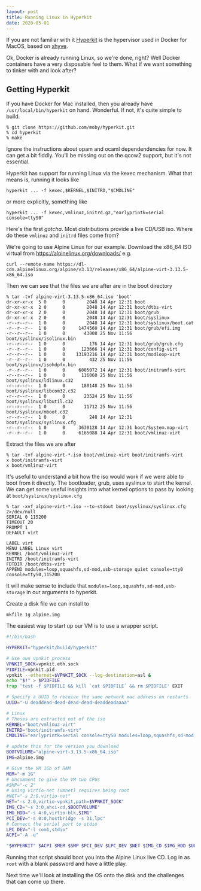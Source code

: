 ```yaml
---
layout: post
title: Running Linux in Hyperkit
date: 2020-05-01
---
```


If you are not familiar with it
[Hyperkit][1] is the hypervisor used in Docker for MacOS,
based on [xhyve][2].

[1]: https://github.com/moby/hyperkit
[2]: https://github.com/machyve/xhyve

Ok, Docker is already running Linux, so we're done, right?
Well Docker containers have a very disposable feel to them.
What if we want something to tinker with and look after?

## Getting Hyperkit
If you have Docker for Mac installed,
then you already have `/usr/local/bin/hyperkit` on hand.
Wonderful.
If not, it's quite simple to build.
```shell
% git clone https://github.com/moby/hyperkit.git
% cd hyperkit
% make
```

Ignore the instructions about opam and ocaml dependendencies for now.
It can get a bit fiddly.
You'll be missing out on the qcow2 support,
but it's not essential.

Hyperkit has support for running Linux via the kexec mechanism.
What that means is, running it looks like
```
hyperkit ... -f kexec,$KERNEL,$INITRD,"$CMDLINE"
```
or more explicitly, something like
```
hyperkit ... -f kexec,vmlinuz,initrd.gz,"earlyprintk=serial console=ttyS0"
```

Here's the first _gotcha_. Most distributions provide a live CD/USB iso.
Where do these `vmlinuz` and `initrd` files come from?

We're going to use Alpine Linux for our example.
Download the x86\_64 ISO virtual from <https://alpinelinux.org/downloads/>
e.g.
```
curl --remote-name https://dl-cdn.alpinelinux.org/alpine/v3.13/releases/x86_64/alpine-virt-3.13.5-x86_64.iso
```

Then we can see that the files we are after are in the boot directory
```
% tar -tvf alpine-virt-3.13.5-x86_64.iso 'boot'
dr-xr-xr-x  5 0      0        2048 14 Apr 12:31 boot
dr-xr-xr-x  2 0      0        2048 14 Apr 12:31 boot/dtbs-virt
dr-xr-xr-x  2 0      0        2048 14 Apr 12:31 boot/grub
dr-xr-xr-x  2 0      0        2048 14 Apr 12:31 boot/syslinux
-r--r--r--  1 0      0        2048 14 Apr 12:31 boot/syslinux/boot.cat
-r--r--r--  1 0      0     1474560 14 Apr 12:31 boot/grub/efi.img
-r--r--r--  1 0      0       43008 25 Nov 11:56 boot/syslinux/isolinux.bin
-r--r--r--  1 0      0         176 14 Apr 12:31 boot/grub/grub.cfg
-r--r--r--  1 0      0      123666 14 Apr 12:31 boot/config-virt
-r--r--r--  1 0      0    13193216 14 Apr 12:31 boot/modloop-virt
-r--r--r--  1 0      0         432 25 Nov 11:56 boot/syslinux/isohdpfx.bin
-r--r--r--  1 0      0     6005072 14 Apr 12:31 boot/initramfs-virt
-r--r--r--  1 0      0      116060 25 Nov 11:56 boot/syslinux/ldlinux.c32
-r--r--r--  1 0      0      180148 25 Nov 11:56 boot/syslinux/libcom32.c32
-r--r--r--  1 0      0       23524 25 Nov 11:56 boot/syslinux/libutil.c32
-r--r--r--  1 0      0       11712 25 Nov 11:56 boot/syslinux/mboot.c32
-r--r--r--  1 0      0         248 14 Apr 12:31 boot/syslinux/syslinux.cfg
-r--r--r--  1 0      0     3630128 14 Apr 12:31 boot/System.map-virt
-r--r--r--  1 0      0     6165088 14 Apr 12:31 boot/vmlinuz-virt
```

Extract the files we are after
```
% tar -tvf alpine-virt-*.iso boot/vmlinuz-virt boot/initramfs-virt
x boot/initramfs-virt
x boot/vmlinuz-virt
```

It's useful to understand a bit how the iso would work
if we were able to boot from it directly.
The bootloader, grub, uses syslinux to start the kernel.
We can get some useful insights into what kernel options to pass
by looking at `boot/syslinux/syslinux.cfg`

```
% tar -xvf alpine-virt-*.iso --to-stdout boot/syslinux/syslinux.cfg 2>/dev/null
SERIAL 0 115200
TIMEOUT 20
PROMPT 1
DEFAULT virt

LABEL virt
MENU LABEL Linux virt
KERNEL /boot/vmlinuz-virt
INITRD /boot/initramfs-virt
FDTDIR /boot/dtbs-virt
APPEND modules=loop,squashfs,sd-mod,usb-storage quiet console=tty0 console=ttyS0,115200
```

It will make sense to include that
`modules=loop,squashfs,sd-mod,usb-storage`
in our arguments to hyperkit.

Create a disk file we can install to
```
mkfile 1g alpine.img
```

The easiest way to start up our VM is to use a wrapper script.

```bash
#!/bin/bash

HYPERKIT="hyperkit/build/hyperkit"

# Use own vpnkit process
VPNKIT_SOCK=vpnkit.eth.sock
PIDFILE=vpnkit.pid
vpnkit --ethernet=$VPNKIT_SOCK --log-destination=asl &
echo "$!" > $PIDFILE
trap 'test -f $PIDFILE && kill `cat $PIDFILE` && rm $PIDFILE' EXIT

# Specify a UUID to receive the same network mac address on restarts
UUID="-U deaddead-dead-dead-dead-deaddeadaaaa"

# Linux
# Theses are extracted out of the iso
KERNEL="boot/vmlinuz-virt"
INITRD="boot/initramfs-virt"
CMDLINE="earlyprintk=serial console=ttyS0 modules=loop,squashfs,sd-mod,usb-storage"

# update this for the version you download
BOOTVOLUME="alpine-virt-3.13.5-x86_64.iso"
IMG=alpine.img

# Give the VM 1Gb of RAM
MEM="-m 1G"
# Uncomment to give the VM two CPUs
#SMP="-c 2"
# Using virtio-net (vmnet) requires being root
#NET="-s 2:0,virtio-net"
NET="-s 2:0,virtio-vpnkit,path=$VPNKIT_SOCK"
IMG_CD="-s 3:0,ahci-cd,$BOOTVOLUME"
IMG_HDD="-s 4:0,virtio-blk,$IMG"
PCI_DEV="-s 0:0,hostbridge -s 31,lpc"
# Connect the serial port to stdio
LPC_DEV="-l com1,stdio"
ACPI="-A -u"

"$HYPERKIT" $ACPI $MEM $SMP $PCI_DEV $LPC_DEV $NET $IMG_CD $IMG_HDD $UUID -f kexec,$KERNEL,$INITRD,"$CMDLINE"
```

Running that script should boot you into the Alpine Linux live CD.
Log in as `root` with a blank password and have a little play.

Next time we'll look at installing the OS onto the disk
and the challenges that can come up there.
